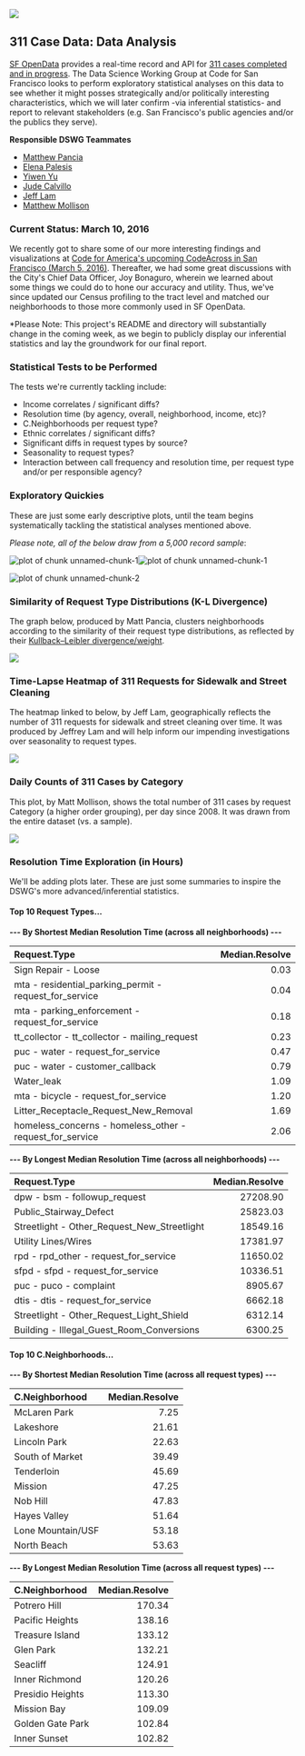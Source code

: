 ![](311_explore.jpg)  

## 311 Case Data: Data Analysis

[SF OpenData](https://data.sfgov.org/) provides a real-time record and API for [311 cases completed and in progress](https://data.sfgov.org/City-Infrastructure/Case-Data-from-San-Francisco-311-SF311-/vw6y-z8j6). The Data Science Working Group at Code for San Francisco looks to perform exploratory statistical analyses on this data to see whether it might posses strategically and/or politically interesting characteristics, which we will later confirm -via inferential statistics- and report to relevant stakeholders (e.g. San Francisco's public agencies and/or the publics they serve).  

**Responsible DSWG Teammates**
+ [Matthew Pancia](http://bit.ly/1PFuA8k)
+ [Elena Palesis](http://bit.ly/1mgjXl4)
+ [Yiwen Yu](http://bit.ly/1mgkqDE)
+ [Jude Calvillo](http://linkd.in/1BGeytb)
+ [Jeff Lam](http://bit.ly/1Pm9SLJ)
+ [Matthew Mollison](http://bit.ly/1PPZXSa)

### Current Status: March 10, 2016

We recently got to share some of our more interesting findings and visualizations at [Code for America's upcoming CodeAcross in San Francisco (March 5, 2016)](https://www.codeforamerica.org/events/codeacross-2016/). Thereafter, we had some great discussions with the City's Chief Data Officer, Joy Bonaguro, wherein we learned about some things we could do to hone our accuracy and utility. Thus, we've since updated our Census profiling to the tract level and matched our neighborhoods to those more commonly used in SF OpenData.  

*Please Note: This project's README and directory will substantially change in the coming week, as we begin to publicly display our inferential statistics and lay the groundwork for our final report.  


### Statistical Tests to be Performed

The tests we're currently tackling include:

+ Income correlates / significant diffs?
+ Resolution time (by agency, overall, neighborhood, income, etc)?
+ C.Neighborhoods per request type?
+ Ethnic correlates / significant diffs?
+ Significant diffs in request types by source?
+ Seasonality to request types?
+ Interaction between call frequency and resolution time, per request type and/or per responsible agency?  
    
### Exploratory Quickies
These are just some early descriptive plots, until the team begins systematically tackling the statistical analyses mentioned above.   

*Please note, all of the below draw from a 5,000 record sample*:

![plot of chunk unnamed-chunk-1](figure/unnamed-chunk-1-1.png)![plot of chunk unnamed-chunk-1](figure/unnamed-chunk-1-2.png)

![plot of chunk unnamed-chunk-2](figure/unnamed-chunk-2-1.png)

### Similarity of Request Type Distributions (K-L Divergence)
The graph below, produced by Matt Pancia, clusters neighborhoods according to the similarity of their request type distributions, as reflected by their [Kullback–Leibler divergence/weight](https://en.wikipedia.org/wiki/Kullback%E2%80%93Leibler_divergence).  

![](figure/kl_divergence_graph.png)  

### Time-Lapse Heatmap of 311 Requests for Sidewalk and Street Cleaning
The heatmap linked to below, by Jeff Lam, geographically reflects the number of 311 requests for sidewalk and street cleaning over time. It was produced by Jeffrey Lam and will help inform our impending investigations over seasonality to request types.

[![](figure/cartodb_heatmap_sf-311-calls.jpg)](http://bit.ly/1WnReqW)  

### Daily Counts of 311 Cases by Category
This plot, by Matt Mollison, shows the total number of 311 cases by request Category (a higher order grouping), per day since 2008. It was drawn from the entire dataset (vs. a sample).

![](figure/311-request-category_matt-mollison.png)

### Resolution Time Exploration (in Hours)
We'll be adding plots later. These are just some summaries to inspire the DSWG's more advanced/inferential statistics.



#### Top 10 Request Types...
**--- By Shortest Median Resolution Time (across all neighborhoods) ---**

|Request.Type                                             | Median.Resolve|
|:--------------------------------------------------------|--------------:|
|Sign Repair - Loose                                      |           0.03|
|mta - residential_parking_permit - request_for_service   |           0.04|
|mta - parking_enforcement - request_for_service          |           0.18|
|tt_collector - tt_collector - mailing_request            |           0.23|
|puc - water - request_for_service                        |           0.47|
|puc - water - customer_callback                          |           0.79|
|Water_leak                                               |           1.09|
|mta - bicycle - request_for_service                      |           1.20|
|Litter_Receptacle_Request_New_Removal                    |           1.69|
|homeless_concerns - homeless_other - request_for_service |           2.06|

**--- By Longest Median Resolution Time (across all neighborhoods) ---**

|Request.Type                                | Median.Resolve|
|:-------------------------------------------|--------------:|
|dpw - bsm - followup_request                |       27208.90|
|Public_Stairway_Defect                      |       25823.03|
|Streetlight - Other_Request_New_Streetlight |       18549.16|
|Utility Lines/Wires                         |       17381.97|
|rpd - rpd_other - request_for_service       |       11650.02|
|sfpd - sfpd - request_for_service           |       10336.51|
|puc - puco - complaint                      |        8905.67|
|dtis - dtis - request_for_service           |        6662.18|
|Streetlight - Other_Request_Light_Shield    |        6312.14|
|Building - Illegal_Guest_Room_Conversions   |        6300.25|

#### Top 10 C.Neighborhoods...
**--- By Shortest Median Resolution Time (across all request types) ---**

|C.Neighborhood    | Median.Resolve|
|:-----------------|--------------:|
|McLaren Park      |           7.25|
|Lakeshore         |          21.61|
|Lincoln Park      |          22.63|
|South of Market   |          39.49|
|Tenderloin        |          45.69|
|Mission           |          47.25|
|Nob Hill          |          47.83|
|Hayes Valley      |          51.64|
|Lone Mountain/USF |          53.18|
|North Beach       |          53.63|

**--- By Longest Median Resolution Time (across all request types) ---**

|C.Neighborhood   | Median.Resolve|
|:----------------|--------------:|
|Potrero Hill     |         170.34|
|Pacific Heights  |         138.16|
|Treasure Island  |         133.12|
|Glen Park        |         132.21|
|Seacliff         |         124.91|
|Inner Richmond   |         120.26|
|Presidio Heights |         113.30|
|Mission Bay      |         109.09|
|Golden Gate Park |         102.84|
|Inner Sunset     |         102.82|







